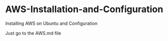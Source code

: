 # AWS-Installation-and-Configuration
Installing AWS on Ubuntu and Configuration
<br />

Just go to the AWS.md file
